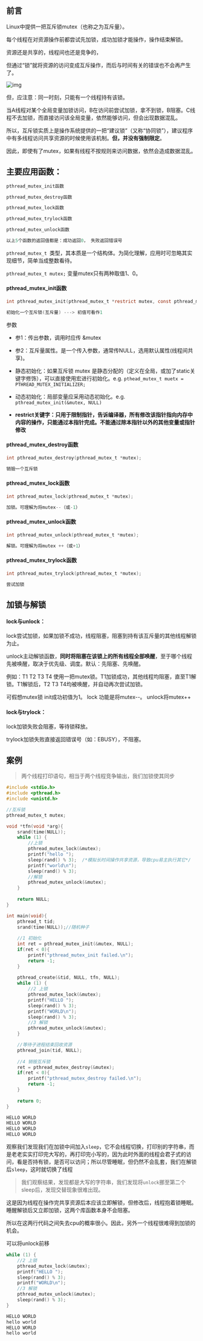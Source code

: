 ## 前言

Linux中提供一把互斥锁mutex（也称之为互斥量）。

每个线程在对资源操作前都尝试先加锁，成功加锁才能操作，操作结束解锁。

资源还是共享的，线程间也还是竞争的，                               

但通过“锁”就将资源的访问变成互斥操作，而后与时间有关的错误也不会再产生了。

![img](https://syz-picture.oss-cn-shenzhen.aliyuncs.com/clip_image002.jpg)

但，应注意：同一时刻，只能有一个线程持有该锁。

当A线程对某个全局变量加锁访问，B在访问前尝试加锁，拿不到锁，B阻塞。C线程不去加锁，而直接访问该全局变量，依然能够访问，但会出现数据混乱。

所以，互斥锁实质上是操作系统提供的一把“建议锁”（又称“协同锁”），建议程序中有多线程访问共享资源的时候使用该机制。**但，并没有强制限定**。

因此，即使有了mutex，如果有线程不按规则来访问数据，依然会造成数据混乱。

## 主要应用函数：

```C
pthread_mutex_init函数

pthread_mutex_destroy函数

pthread_mutex_lock函数

pthread_mutex_trylock函数

pthread_mutex_unlock函数
```

```C
以上5个函数的返回值都是：成功返回0， 失败返回错误号
```

`pthread_mutex_t `类型，其本质是一个结构体。为简化理解，应用时可忽略其实现细节，简单当成整数看待。

`pthread_mutex_t mutex;` 变量mutex只有两种取值1、0。

#### pthread_mutex_init函数

```C
int pthread_mutex_init(pthread_mutex_t *restrict mutex, const pthread_mutexattr_t *restrict attr);
```

```C
初始化一个互斥锁(互斥量) ---> 初值可看作1
```

参数

- 参1：传出参数，调用时应传 &mutex   

- 参2：互斥量属性。是一个传入参数，通常传NULL，选用默认属性(线程间共享)。

- 静态初始化：如果互斥锁 mutex 是静态分配的（定义在全局，或加了static关键字修饰），可以直接使用宏进行初始化。e.g.  `pthead_mutex_t muetx = PTHREAD_MUTEX_INITIALIZER;`

- 动态初始化：局部变量应采用动态初始化。e.g.  `pthread_mutex_init(&mutex, NULL)`
- **restrict关键字：只用于限制指针，告诉编译器，所有修改该指针指向内存中内容的操作，只能通过本指针完成。不能通过除本指针以外的其他变量或指针修改**

#### pthread_mutex_destroy函数

```C
int pthread_mutex_destroy(pthread_mutex_t *mutex);
```

```C
销毁一个互斥锁
```

#### pthread_mutex_lock函数

```C
int pthread_mutex_lock(pthread_mutex_t *mutex);
```

```C
加锁。可理解为将mutex--（或-1）
```

#### pthread_mutex_unlock函数

```C
int pthread_mutex_unlock(pthread_mutex_t *mutex);
```

```C
解锁。可理解为将mutex ++（或+1）
```

#### pthread_mutex_trylock函数

```C
int pthread_mutex_trylock(pthread_mutex_t *mutex);
```

```C
尝试加锁
```

## 加锁与解锁

#### lock与unlock：

lock尝试加锁，如果加锁不成功，线程阻塞，阻塞到持有该互斥量的其他线程解锁为止。

unlock主动解锁函数，**同时将阻塞在该锁上的所有线程全部唤醒**，至于哪个线程先被唤醒，取决于优先级、调度。默认：先阻塞、先唤醒。

例如：T1 T2 T3 T4 使用一把mutex锁。T1加锁成功，其他线程均阻塞，直至T1解锁。T1解锁后，T2 T3 T4均被唤醒，并自动再次尝试加锁。

可假想mutex锁 init成功初值为1。 lock 功能是将mutex--。   unlock将mutex++

#### lock与trylock：

lock加锁失败会阻塞，等待锁释放。

trylock加锁失败直接返回错误号（如：EBUSY），不阻塞。

## 案例

> 两个线程打印语句，相当于两个线程竞争输出，我们加锁使其同步

```C
#include <stdio.h>
#include <pthread.h>
#include <unistd.h>

//互斥锁
pthread_mutex_t mutex;

void *tfn(void *arg){
    srand(time(NULL));
    while (1) {
    	//上锁
		pthread_mutex_lock(&mutex);
        printf("hello ");
        sleep(rand() % 3);	/*模拟长时间操作共享资源，导致cpu易主执行其它*/
        printf("world\n");
        sleep(rand() % 3);
        //解锁
        pthread_mutex_unlock(&mutex);
    }
    
    return NULL;
}

int main(void){
    pthread_t tid;
    srand(time(NULL));//随机种子
	
	//1 初始化
	int ret = pthread_mutex_init(&mutex, NULL);
	if(ret < 0){
		printf("pthread_mutex_init failed.\n");
		return -1;
	}
	
    pthread_create(&tid, NULL, tfn, NULL);
    while (1) {
		//2 上锁
		pthread_mutex_lock(&mutex);
        printf("HELLO ");
        sleep(rand() % 3);
        printf("WORLD\n");
        sleep(rand() % 3);
        //3 解锁
        pthread_mutex_unlock(&mutex);
    }

	//等待子进程结束回收资源
    pthread_join(tid, NULL);
	
	//4 销毁互斥锁
	ret = pthread_mutex_destroy(&mutex);
	if(ret < 0){
		printf("pthread_mutex_destroy failed.\n");
		return -1;
	}
	
    return 0;
}							
```

```C
HELLO WORLD
HELLO WORLD
HELLO WORLD
HELLO WORLD
```

观察我们发现我们在加锁中间加入`sleep`，它不会线程切换，打印别的字符串，而是老老实实打印完大写的，再打印完小写的，因为此时外面的线程会君子式的访问，看是否持有锁，是否可以访问；所以尽管睡眠，但仍然不会乱套，我们在解锁后`sleep`，这时就切换了线程

> 我们观察结果，发现都是大写的字符串，我们发现将`unlock`挪至第二个sleep后，发现交替现象很难出现。

这是因为线程在操作完共享资源后本应该立即解锁，但修改后，线程抱着锁睡眠。睡醒解锁后又立即加锁，这两个库函数本身不会阻塞。

所以在这两行代码之间失去cpu的概率很小。因此，另外一个线程很难得到加锁的机会。

可以将unlock前移

```C
while (1) {
    //2 上锁
    pthread_mutex_lock(&mutex);
    printf("HELLO ");
    sleep(rand() % 3);
    printf("WORLD\n");
    //3 解锁
    pthread_mutex_unlock(&mutex);
    sleep(rand() % 3);
}
```

```C
HELLO WORLD
hello world
HELLO WORLD
hello world
```

